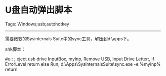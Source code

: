 # U盘自动弹出脚本
Tags: Windows;usb;autohotkey

------

需要微软的Sysinternals Suite中的sync工具，解压到d:\apps下。

ahk脚本：

 

 #u:: ; eject usb drive 
 InputBox, myInp, Remove USB, Input Drive Letter:, 
 if ErrorLevel 
  return 
 else 
  Run, d:\Apps\SysinternalsSuite\sync.exe -e %myInp% 
 return
